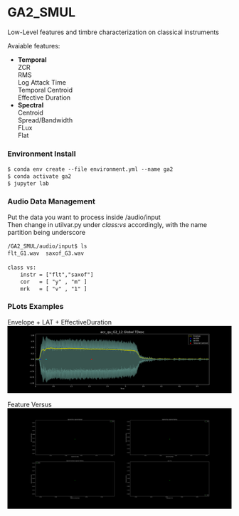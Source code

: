 # GA2_SMUL
Low-Level features and timbre characterization on classical instruments 

Avaiable features:
 - **Temporal**  
  ZCR  
  RMS   
  Log Attack Time  
  Temporal Centroid  
  Effective Duration  
 -  **Spectral**  
    Centroid  
    Spread/Bandwidth  
    FLux  
    Flat   
   

### Environment Install

    $ conda env create --file environment.yml --name ga2
    $ conda activate ga2
    $ jupyter lab


###  Audio Data Management
Put the data you want to process inside /audio/input  
Then change in utilvar.py under *class:vs* accordingly, with the name partition being underscore  

    /GA2_SMUL/audio/input$ ls 
    flt_G1.wav  saxof_G3.wav
      
    class vs:
        instr = ["flt","saxof"]
        cor   = [ "y" , "m" ]
        mrk   = [ "v" , "1" ]

### PLots Examples
Envelope + LAT + EffectiveDuration  
![alt text](https://github.com/zuble/GA2_SMUL/blob/main/img/acc_qu_G2_12_env%2Blat%2Btcntroid.png)

Feature Versus  
![alt text](https://github.com/zuble/GA2_SMUL/blob/main/img/FEATURE_VERSUS.png)
